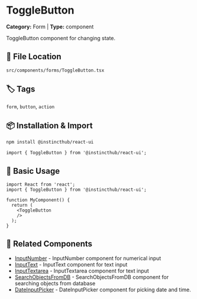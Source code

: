 # ToggleButton

**Category:** Form | **Type:** component

ToggleButton component for changing state.

## 📁 File Location

`src/components/forms/ToggleButton.tsx`

## 🏷️ Tags

`form`, `button`, `action`

## 📦 Installation & Import

```bash
npm install @instincthub/react-ui
```

```tsx
import { ToggleButton } from '@instincthub/react-ui';
```

## 🚀 Basic Usage

```tsx
import React from 'react';
import { ToggleButton } from '@instincthub/react-ui';

function MyComponent() {
  return (
    <ToggleButton
    />
  );
}
```

## 🔗 Related Components

- [InputNumber](./InputNumber.md) - InputNumber component for numerical input
- [InputText](./InputText.md) - InputText component for text input
- [InputTextarea](./InputTextarea.md) - InputTextarea component for text input
- [SearchObjectsFromDB](./SearchObjectsFromDB.md) - SearchObjectsFromDB component for searching objects from database
- [DateInputPicker](./DateInputPicker.md) - DateInputPicker component for picking date and time.

